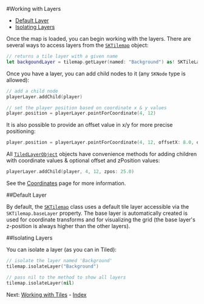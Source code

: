 #Working with Layers

- [Default Layer](#default-layer)
- [Isolating Layers](#isolating-layers)

Once the map is loaded, you can begin working with the layers. There are several ways to access layers from the [`SKTilemap`](Classes/SKTilemap.html) object:

```swift
// returns a tile layer with a given name
let backgoundLayer = tilemap.getLayer(named: "Background") as! SKTileLayer
```

Once you have a layer, you can add child nodes to it (any `SKNode` type is allowed):

```swift
// add a child node
playerLayer.addChild(player)

// set the player position based on coordinate x & y values
player.position = playerLayer.pointForCoordinate(4, 12)
```

It is also possible to provide an offset value in x/y for more precise positioning:

```swift
player.position = playerLayer.pointForCoordinate(4, 12, offsetX: 8.0, offsetY: 4.0)
```

All [`TiledLayerObject`](Classes/TiledLayerObject.html) objects have convenience methods for adding children with coordinate values & optional offset and zPosition values:

```swift
playerLayer.addChild(player, 4, 12, zpos: 25.0)
```

See the [Coordinates](coordinates.html) page for more information.

##Default Layer

By default, the [`SKTilemap`](Classes/SKTilemap.html) class uses a default tile layer accessible via the `SKTilemap.baseLayer` property. The base layer is automatically created is used for coordinate transforms and for visualizing the grid (the base layer's z-position is always higher than the other layers).



##Isolating Layers

You can isolate a layer (as you can in Tiled):

```swift
// isolate the layer named 'Background'
tilemap.isolateLayer("Background")

// pass nil to the method to show all layers
tilemap.isolateLayer(nil)
```

Next: [Working with Tiles](tiles.html) - [Index](Tutorial.html)
